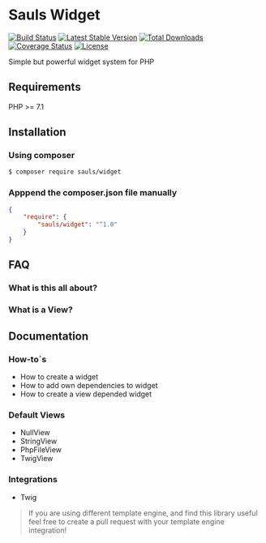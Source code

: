 # Sauls Widget

[![Build Status](https://travis-ci.org/sauls/helpers.svg?branch=master)](https://travis-ci.org/sauls/helpers)
[![Latest Stable Version](https://poser.pugx.org/sauls/helpers/v/stable)](https://packagist.org/packages/sauls/helpers)
[![Total Downloads](https://poser.pugx.org/sauls/helpers/downloads)](https://packagist.org/packages/sauls/helpers)
[![Coverage Status](https://coveralls.io/repos/github/sauls/helpers/badge.svg?branch=master)](https://coveralls.io/github/sauls/helpers?branch=master)
[![License](https://poser.pugx.org/sauls/helpers/license)](https://packagist.org/packages/sauls/helpers)

Simple but powerful widget system for PHP

## Requirements

PHP >= 7.1

## Installation

### Using composer
```bash
$ composer require sauls/widget
```
### Apppend the composer.json file manually
```json
{
    "require": {
        "sauls/widget": "^1.0"
    }
}
```
## FAQ

### What is this all about?

### What is a View? 

## Documentation

### How-to`s

* How to create a widget
* How to add own dependencies to widget
* How to create a view depended widget

### Default Views

* NullView
* StringView
* PhpFileView
* TwigView

### Integrations

* Twig

> If you are using different template engine, and find this library useful feel free to create a pull request with your template engine integration!

